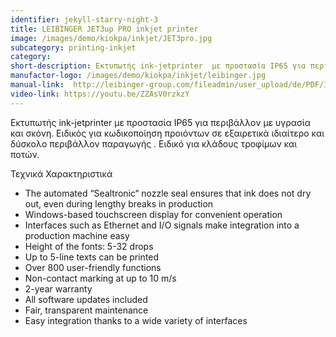 ```yaml
---
identifier: jekyll-starry-night-3
title: LEIBINGER JET3up PRO inkjet printer
image: /images/demo/kiokpa/inkjet/JET3pro.jpg
subcategory: printing-inkjet
category:
short-description: Εκτυπωτής ink-jetprinter  με προστασία IP65 για περιβάλλον με υγρασία και σκόνη. 
manufactor-logo: /images/demo/kiokpa/inkjet/leibinger.jpg
manual-link:  http://leibinger-group.com/fileadmin/user_upload/de/PDF/Info_TechDetails/JET3up_PRO/JET3up_PRO_EN.pdf
video-link: https://youtu.be/ZZAsV0rzkzY
---
```





Εκτυπωτής ink-jetprinter  με προστασία IP65 για περιβάλλον με υγρασία και σκόνη. Ειδικός για κωδικοποίηση προιόντων σε εξαιρετικά ιδιαίτερο και δύσκολο περιβάλλον παραγωγής . Ειδικό για κλάδους τροφίμων και ποτών. 

Τεχνικά Χαρακτηριστικά

   * The automated “Sealtronic“ nozzle seal ensures that ink does not dry out, even during lengthy breaks in production
   * Windows-based touchscreen display for convenient operation
   * Interfaces such as Ethernet and I/O signals make integration into a production machine easy
   * Height of the fonts: 5-32 drops
   * Up to 5-line texts can be printed
   * Over 800 user-friendly functions
   * Non-contact marking at up to 10 m/s
   * 2-year warranty
   * All software updates included
   * Fair, transparent maintenance
   * Easy integration thanks to a wide variety of interfaces






